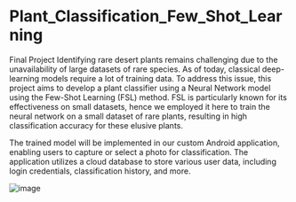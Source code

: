 # Plant_Classification_Few_Shot_Learning
Final Project
Identifying rare desert plants remains challenging due to the unavailability of large datasets of rare species. As of today, classical deep-learning models require a lot of training data. To address this issue, this project aims to develop a plant classifier using a Neural Network model using the Few-Shot Learning (FSL) method. FSL is particularly known for its effectiveness on small datasets, hence we employed it here to train the neural network on a small dataset of rare plants, resulting in high classification accuracy for these elusive plants.

The trained model will be implemented in our custom Android application, enabling users to capture or select a photo for classification. The application utilizes a cloud database to store various user data, including login credentials, classification history, and more.


![image](https://github.com/FadiAmon/Plant_Classification_Few_Shot_Learning/assets/73430261/ad777ead-60b3-4912-9737-a90779d2bdf5)
